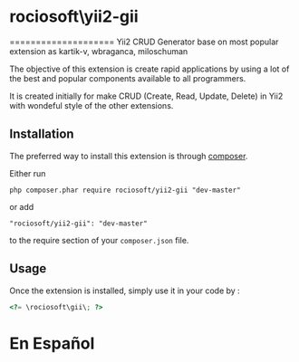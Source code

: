 # rociosoft\yii2-gii
====================
Yii2 CRUD Generator base on most popular extension as kartik-v, wbraganca, miloschuman

The objective of this extension is create rapid applications by using a lot of the best and popular components available to all programmers.

It is created initially for make CRUD (Create, Read, Update, Delete) in Yii2 with wondeful style of the other extensions.

Installation
------------

The preferred way to install this extension is through [composer](http://getcomposer.org/download/).

Either run

```
php composer.phar require rociosoft/yii2-gii "dev-master"
```

or add

```
"rociosoft/yii2-gii": "dev-master"
```

to the require section of your `composer.json` file.


Usage
-----

Once the extension is installed, simply use it in your code by  :

```php
<?= \rociosoft\gii\; ?>
```

En Español
===================